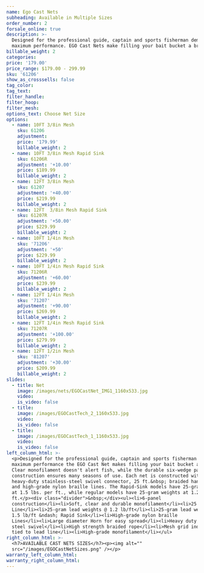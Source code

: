 ```yaml
---
name: Ego Cast Nets
subheading: Available in Multiple Sizes
order_number: 2
forsale_online: true
description: >-
  Designed for the professional guide, captain and sports fisherman demanding
  maximum performance. EGO Cast Nets make filling your bait bucket a breeze.
billable_weight: 2
categories:
price: '179.00'
price_range: $179.00 - 299.99
sku: '61206'
show_as_crosssells: false
tag_color:
tag_text:
filter_handle:
filter_hoop:
filter_mesh:
options_text: Choose Net Size
options:
  - name: 10FT 3/8in Mesh
    sku: 61206
    adjustment:
    price: '179.99'
    billable_weight: 2
  - name: 10FT 3/8in Mesh Rapid Sink
    sku: 61206R
    adjustment: '+10.00'
    price: $189.99
    billable_weight: 2
  - name: 12FT 3/8in Mesh
    sku: 61207
    adjustment: '+40.00'
    price: $219.99
    billable_weight: 2
  - name: 12FT  3/8in Mesh Rapid Sink
    sku: 61207R
    adjustment: '+50.00'
    price: $229.99
    billable_weight: 2
  - name: 10FT 1/4in Mesh
    sku: '71206'
    adjustment: '+50'
    price: $229.99
    billable_weight: 2
  - name: 10FT 1/4in Mesh Rapid Sink
    sku: 71206R
    adjustment: '+60.00'
    price: $239.99
    billable_weight: 2
  - name: 12FT 1/4in Mesh
    sku: '71207'
    adjustment: '+90.00'
    price: $269.99
    billable_weight: 2
  - name: 12FT 1/4in Mesh Rapid Sink
    sku: 71207R
    adjustment: '+100.00'
    price: $279.99
    billable_weight: 2
  - name: 12FT 1/2in Mesh
    sku: '81207'
    adjustment: '+30.00'
    price: $209.99
    billable_weight: 2
slides:
  - title: Net
    image: /images/nets/EGOCastNet_IMG1_1160x533.jpg
    video:
    is_video: false
  - title:
    image: /images/EGOCastTech_2_1160x533.jpg
    video:
    is_video: false
  - title:
    image: /images/EGOCastTech_1_1160x533.jpg
    video:
    is_video: false
left_column_html: >-
  <p>Designed for the professional guide, captain and sports fisherman demanding
  maximum performance the EGO Cast Net makes filling your bait bucket a breeze.
  Clear monofilament doesn't alert fish, while the durable six-wedge panel
  construction ensures many seasons of use. Each net is constructed with
  heavy-duty stainless-steel swivel connector, 25 ft.&nbsp; braided hand line
  and high-grade nylon braille lines. The Rapid-Sink models have 25-gram weights
  at 1.5 lbs. per ft., while regular models have 25-gram weights at 1.2 lbs. per
  ft.</p><div class="divider">&nbsp;</div><ul><li>6-panel
  construction</li><li>Soft, clear and durable monofilament</li><li>25 FT Hand
  Line</li><li>25-gram lead weights @ 1.2 lb/ft</li><li>25-gram lead weights @
  1.5 lb/ft &ndash; Rapid Sink</li><li>High-grade nylon braille
  Lines</li><li>Large diameter Horn for easy spread</li><li>Heavy duty stainless
  steel swivel</li><li>High strength braided rope</li><li>Mesh grid individually
  tied to lead line</li><li>High-grade monofilament</li></ul>
right_column_html: >-
  <h7>AVAILABLE CAST NETS SIZES</h7><p><img alt=""
  src="/images/EGOCastNetSizes.png" /></p>
warranty_left_column_html:
warranty_right_column_html:
---
```

